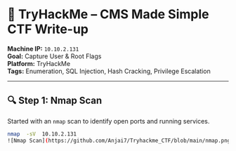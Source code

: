 # 🧠 TryHackMe – CMS Made Simple CTF Write-up

**Machine IP:** `10.10.2.131`  
**Goal:** Capture User & Root Flags  
**Platform:** TryHackMe  
**Tags:** Enumeration, SQL Injection, Hash Cracking, Privilege Escalation

---

## 🔍 Step 1: Nmap Scan

Started with an `nmap` scan to identify open ports and running services.

```bash
nmap  -sV  10.10.2.131
![Nmap Scan](https://github.com/Anjai7/Tryhackme_CTF/blob/main/nmap.png?raw=true)
